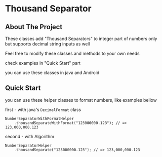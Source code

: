 # Thousand Separator

## About The Project

These classes add "Thousand Separators" to integer part of numbers only but supports decimal string inputs as well

Feel free to modify these classes and methods to your own needs

check examples in "Quick Start" part

you can use these classes in java and Android

## Quick Start

you can use these helper classes to format numbers, like examples bellow

first - with java's `DecimalFormat` class

```
NumberSeparatorWithFormatHelper
    .thousandSeparateWithFormat("123000000.123"); // => 123,000,000.123
```

second - with Algorithm

```
NumberSeparatorHelper
    .thousandSeparate("123000000.123"); // => 123,000,000.123
```
